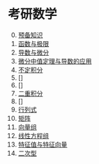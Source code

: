 # 考研数学

0. [预备知识](0.预备知识)
1. [函数与极限](1.函数与极限)
2. [导数与微分](2.导数与微分)
3. [微分中值定理与导数的应用](3.微分中值定理与导数的应用)
4. [不定积分](4.不定积分)
5. []
6. []
7. [二重积分](7.二重积分)
8. []
9. [行列式](9.行列式)
10. [矩阵](10.矩阵)
11. [向量组](11.向量组)
12. [线性方程组](12.线性方程组)
13. [特征值与特征向量](13.特征值与特征向量)
14. [二次型](14.二次型)